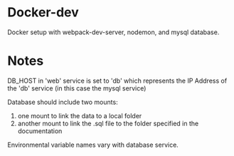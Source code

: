 # Docker-dev
Docker setup with webpack-dev-server, nodemon, and mysql database.

# Notes
DB_HOST in 'web' service is set to 'db' which represents the IP Address of the 'db' service (in this case the mysql service)

Database should include two mounts:
1) one mount to link the data to a local folder
2) another mount to link the .sql file to the folder specified in the documentation

Environmental variable names vary with database service. 
